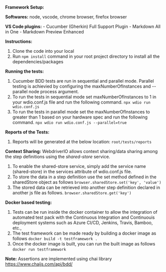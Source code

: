 **Framework Setup:**

**Softwares:** node, vscode, chrome browser, firefox browser

**VS Code plugins:**
    - Cucumber (Gherkin) Full Support Plugin
    - Markdown All in One
    - Markdown Preview Enhanced

**Instructions:**
1. Clone the code into your local
2. Run `npm install` command in your root project directory to install all the dependencies/packages

**Running the tests:**
1. Cucumber BDD tests are run in sequential and parallel mode. Parallel testing is achievied by configuring the maxNumberOfInstances and --parallel node process argument.
2. To run the tests in sequential mode set maxNumberOfInstances to 1 in your wdio.conf.js file and run the following command.
`npx wdio run wdio.conf.js`
3. To run the tests in parallel mode set the maxNumberOfInstances to greater than 1 based on your hardware spec and run the following command.
`npx wdio run wdio.conf.js --parallel=true`

**Reports of the Tests:**
1. Reports will be generated at the below location:
`root/tests/reports`

**Context Sharing:**
WebdriverIO allows context sharing/data sharing among the step definitions using the *shared-store* service.
1. To enable the shared-store service, simply add the service name (shared-store) in the services attribute of wdio.conf.js file.
2. To store the data in a step definition use the set method defined in the sharedStore object as follows
    `browser.sharedStore.set('key', 'value')`
3. The stored data can be retrieved into another step definition declared in another js file as follows.
    `browser.sharedStore.get('key')`

**Docker based testing:**
1. Tests can  be run inside the docker container to allow the integration of automated test pack with the Continuous Integration and Continuouis deployment systems such as Azure CI/CD, Jenkins, Travis, Bamboo, etc.,
2. The test framework can be made ready by building a docker image as follows
    `docker build -t testframework .`
3. Once the docker image is built, you can run the built image as follows
    `docker run testframework`

**Note:**
Assertions are implemented using chai library
https://www.chaijs.com/api/bdd/
